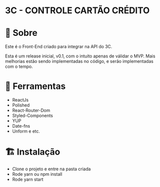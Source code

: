 # 3C - CONTROLE CARTÃO CRÉDITO

# 📖 Sobre

Este é o Front-End criado para integrar na API do 3C.

Esta é um release inicial, v0.1, com o intuito apenas de válidar o MVP. Mais melhorias estão sendo implementadas no código, e serão implementadas com o tempo.

# 🔨 Ferramentas

- ReactJs
- Polished
- React-Router-Dom
- Styled-Components
- YUP
- Date-fns
- Unform e etc.

# 🏗 Instalação

- Clone o projeto e entre na pasta criada
- Rode yarn ou npm install
- Rode yarn start
